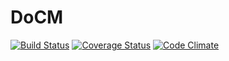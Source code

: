 DoCM
=====
[![Build Status](https://travis-ci.org/genome/docm.png)](https://travis-ci.org/genome/docm)
[![Coverage Status](https://coveralls.io/repos/genome/docm/badge.png)](https://coveralls.io/r/genome/docm)
[![Code Climate](https://codeclimate.com/github/genome/docm.png)](https://codeclimate.com/github/genome/docm)